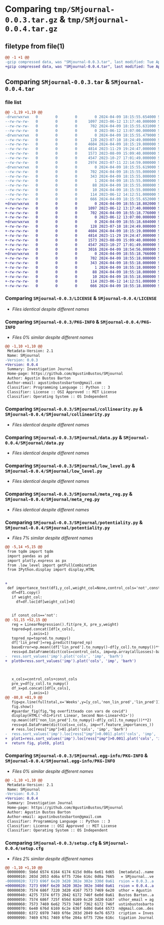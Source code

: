 # Comparing `tmp/SMjournal-0.0.3.tar.gz` & `tmp/SMjournal-0.0.4.tar.gz`

## filetype from file(1)

```diff
@@ -1 +1 @@
-gzip compressed data, was "SMjournal-0.0.3.tar", last modified: Tue Apr  9 18:15:55 2024, max compression
+gzip compressed data, was "SMjournal-0.0.4.tar", last modified: Tue Apr  9 18:55:18 2024, max compression
```

## Comparing `SMjournal-0.0.3.tar` & `SMjournal-0.0.4.tar`

### file list

```diff
@@ -1,19 +1,19 @@
-drwxrwxrwx   0        0        0        0 2024-04-09 18:15:55.654000 SMjournal-0.0.3/
--rw-rw-rw-   0        0        0     1097 2023-06-12 13:17:40.000000 SMjournal-0.0.3/LICENSE
--rw-rw-rw-   0        0        0      702 2024-04-09 18:15:55.631000 SMjournal-0.0.3/PKG-INFO
--rw-rw-rw-   0        0        0        0 2023-06-12 13:07:00.000000 SMjournal-0.0.3/README.md
-drwxrwxrwx   0        0        0        0 2024-04-09 18:15:55.479000 SMjournal-0.0.3/SMjournal/
--rw-rw-rw-   0        0        0      128 2023-07-10 18:24:49.000000 SMjournal-0.0.3/SMjournal/__init__.py
--rw-rw-rw-   0        0        0     4604 2024-04-09 18:15:19.000000 SMjournal-0.0.3/SMjournal/collinearity.py
--rw-rw-rw-   0        0        0     4814 2023-11-29 19:24:47.000000 SMjournal-0.0.3/SMjournal/data.py
--rw-rw-rw-   0        0        0     1573 2023-08-09 15:09:40.000000 SMjournal-0.0.3/SMjournal/low_level.py
--rw-rw-rw-   0        0        0     4547 2023-10-27 17:01:49.000000 SMjournal-0.0.3/SMjournal/meta_reg.py
--rw-rw-rw-   0        0        0     2974 2023-07-11 22:14:59.000000 SMjournal-0.0.3/SMjournal/potentiality.py
-drwxrwxrwx   0        0        0        0 2024-04-09 18:15:55.619000 SMjournal-0.0.3/SMjournal.egg-info/
--rw-rw-rw-   0        0        0      702 2024-04-09 18:15:55.000000 SMjournal-0.0.3/SMjournal.egg-info/PKG-INFO
--rw-rw-rw-   0        0        0      343 2024-04-09 18:15:55.000000 SMjournal-0.0.3/SMjournal.egg-info/SOURCES.txt
--rw-rw-rw-   0        0        0        1 2024-04-09 18:15:55.000000 SMjournal-0.0.3/SMjournal.egg-info/dependency_links.txt
--rw-rw-rw-   0        0        0       88 2024-04-09 18:15:55.000000 SMjournal-0.0.3/SMjournal.egg-info/requires.txt
--rw-rw-rw-   0        0        0       10 2024-04-09 18:15:55.000000 SMjournal-0.0.3/SMjournal.egg-info/top_level.txt
--rw-rw-rw-   0        0        0      114 2023-06-12 14:12:51.000000 SMjournal-0.0.3/pyproject.toml
--rw-rw-rw-   0        0        0      666 2024-04-09 18:15:55.652000 SMjournal-0.0.3/setup.cfg
+drwxrwxrwx   0        0        0        0 2024-04-09 18:55:18.802000 SMjournal-0.0.4/
+-rw-rw-rw-   0        0        0     1097 2023-06-12 13:17:40.000000 SMjournal-0.0.4/LICENSE
+-rw-rw-rw-   0        0        0      702 2024-04-09 18:55:18.776000 SMjournal-0.0.4/PKG-INFO
+-rw-rw-rw-   0        0        0        0 2023-06-12 13:07:00.000000 SMjournal-0.0.4/README.md
+drwxrwxrwx   0        0        0        0 2024-04-09 18:55:18.604000 SMjournal-0.0.4/SMjournal/
+-rw-rw-rw-   0        0        0      128 2023-07-10 18:24:49.000000 SMjournal-0.0.4/SMjournal/__init__.py
+-rw-rw-rw-   0        0        0     4604 2024-04-09 18:15:19.000000 SMjournal-0.0.4/SMjournal/collinearity.py
+-rw-rw-rw-   0        0        0     4814 2023-11-29 19:24:47.000000 SMjournal-0.0.4/SMjournal/data.py
+-rw-rw-rw-   0        0        0     1573 2023-08-09 15:09:40.000000 SMjournal-0.0.4/SMjournal/low_level.py
+-rw-rw-rw-   0        0        0     4547 2023-10-27 17:01:49.000000 SMjournal-0.0.4/SMjournal/meta_reg.py
+-rw-rw-rw-   0        0        0     3016 2024-04-09 18:54:56.000000 SMjournal-0.0.4/SMjournal/potentiality.py
+drwxrwxrwx   0        0        0        0 2024-04-09 18:55:18.766000 SMjournal-0.0.4/SMjournal.egg-info/
+-rw-rw-rw-   0        0        0      702 2024-04-09 18:55:18.000000 SMjournal-0.0.4/SMjournal.egg-info/PKG-INFO
+-rw-rw-rw-   0        0        0      343 2024-04-09 18:55:18.000000 SMjournal-0.0.4/SMjournal.egg-info/SOURCES.txt
+-rw-rw-rw-   0        0        0        1 2024-04-09 18:55:18.000000 SMjournal-0.0.4/SMjournal.egg-info/dependency_links.txt
+-rw-rw-rw-   0        0        0       88 2024-04-09 18:55:18.000000 SMjournal-0.0.4/SMjournal.egg-info/requires.txt
+-rw-rw-rw-   0        0        0       10 2024-04-09 18:55:18.000000 SMjournal-0.0.4/SMjournal.egg-info/top_level.txt
+-rw-rw-rw-   0        0        0      114 2023-06-12 14:12:51.000000 SMjournal-0.0.4/pyproject.toml
+-rw-rw-rw-   0        0        0      666 2024-04-09 18:55:18.800000 SMjournal-0.0.4/setup.cfg
```

### Comparing `SMjournal-0.0.3/LICENSE` & `SMjournal-0.0.4/LICENSE`

 * *Files identical despite different names*

### Comparing `SMjournal-0.0.3/PKG-INFO` & `SMjournal-0.0.4/PKG-INFO`

 * *Files 0% similar despite different names*

```diff
@@ -1,10 +1,10 @@
 Metadata-Version: 2.1
 Name: SMjournal
-Version: 0.0.3
+Version: 0.0.4
 Summary: Investigation Journal
 Home-page: https://github.com/AgustinBustos/SMjournal
 Author: Agustin Bustos Barton
 Author-email: agustinbustosbarton@gmail.com
 Classifier: Programming Language :: Python :: 3
 Classifier: License :: OSI Approved :: MIT License
 Classifier: Operating System :: OS Independent
```

### Comparing `SMjournal-0.0.3/SMjournal/collinearity.py` & `SMjournal-0.0.4/SMjournal/collinearity.py`

 * *Files identical despite different names*

### Comparing `SMjournal-0.0.3/SMjournal/data.py` & `SMjournal-0.0.4/SMjournal/data.py`

 * *Files identical despite different names*

### Comparing `SMjournal-0.0.3/SMjournal/low_level.py` & `SMjournal-0.0.4/SMjournal/low_level.py`

 * *Files identical despite different names*

### Comparing `SMjournal-0.0.3/SMjournal/meta_reg.py` & `SMjournal-0.0.4/SMjournal/meta_reg.py`

 * *Files identical despite different names*

### Comparing `SMjournal-0.0.3/SMjournal/potentiality.py` & `SMjournal-0.0.4/SMjournal/potentiality.py`

 * *Files 7% similar despite different names*

```diff
@@ -5,14 +5,15 @@
 from tqdm import tqdm
 import pandas as pd
 import plotly.express as px
 from .low_level import getFullCombination
 from IPython.display import display,HTML
 
 
+
 def importance_test(df1,y_col,weight_col=None,control_cols='not',const_cols='not'):
   df=df1.copy()
   if weight_col:
     df=df.loc[df[weight_col]>0]
 
 
   if const_cols=='not':
@@ -51,15 +52,15 @@
   reg = LinearRegression().fit(pre_X, pre_y,weight)
   topred=pd.concat([df[x_cols],
           ],axis=1)
   topred_np=topred.to_numpy()
   df['lin_pred']=reg.predict(topred_np)
   baseError=np.mean((df['lin_pred'].to_numpy()-df[y_col].to_numpy())**2)
   ress=pd.DataFrame(dict(cols=control_cols, imp=np.array(allLosses)-baseError))
-  ress.sort_values('imp').plot('cols', 'imp', 'barh')
+  plot0=ress.sort_values('imp').plot('cols', 'imp', 'barh')
   
 
 
   x_cols=control_cols+const_cols
   pre_y=df[y_col].to_numpy()
   df_x=pd.concat([df[x_cols],
           ],axis=1)
@@ -80,8 +81,9 @@
   fig=px.line(fulltotal,x='Weeks',y=[y_col,'non_lin_pred','lin_pred'])
   fig.show()
   #guardar_fig(fig,"bg overfitteado con vars de covid")
   display(HTML('<h1>First Linear, Second Non-Linear<h1>'))
   np.mean((df['non_lin_pred'].to_numpy()-df[y_col].to_numpy())**2)
   ress=pd.DataFrame(dict(cols=x_cols, imp=rf.feature_importances_))
   # ress.loc[ress["imp"]>0].plot('cols', 'imp', 'barh')
-  ress.sort_values('imp').loc[ress["imp"]>0.001].plot('cols', 'imp', 'barh')
+  plot1=ress.sort_values('imp').loc[ress["imp"]>0.001].plot('cols', 'imp', 'barh')
+  return fig, plot0, plot1
```

### Comparing `SMjournal-0.0.3/SMjournal.egg-info/PKG-INFO` & `SMjournal-0.0.4/SMjournal.egg-info/PKG-INFO`

 * *Files 0% similar despite different names*

```diff
@@ -1,10 +1,10 @@
 Metadata-Version: 2.1
 Name: SMjournal
-Version: 0.0.3
+Version: 0.0.4
 Summary: Investigation Journal
 Home-page: https://github.com/AgustinBustos/SMjournal
 Author: Agustin Bustos Barton
 Author-email: agustinbustosbarton@gmail.com
 Classifier: Programming Language :: Python :: 3
 Classifier: License :: OSI Approved :: MIT License
 Classifier: Operating System :: OS Independent
```

### Comparing `SMjournal-0.0.3/setup.cfg` & `SMjournal-0.0.4/setup.cfg`

 * *Files 2% similar despite different names*

```diff
@@ -1,10 +1,10 @@
 00000000: 5b6d 6574 6164 6174 615d 0d0a 6e61 6d65  [metadata]..name
 00000010: 203d 2053 4d6a 6f75 726e 616c 0d0a 7665   = SMjournal..ve
-00000020: 7273 696f 6e20 3d20 302e 302e 330d 0a61  rsion = 0.0.3..a
+00000020: 7273 696f 6e20 3d20 302e 302e 340d 0a61  rsion = 0.0.4..a
 00000030: 7574 686f 7220 3d20 4167 7573 7469 6e20  uthor = Agustin 
 00000040: 4275 7374 6f73 2042 6172 746f 6e0d 0a61  Bustos Barton..a
 00000050: 7574 686f 725f 656d 6169 6c20 3d20 6167  uthor_email = ag
 00000060: 7573 7469 6e62 7573 746f 7362 6172 746f  ustinbustosbarto
 00000070: 6e40 676d 6169 6c2e 636f 6d0d 0a64 6573  n@gmail.com..des
 00000080: 6372 6970 7469 6f6e 203d 2049 6e76 6573  cription = Inves
 00000090: 7469 6761 7469 6f6e 204a 6f75 726e 616c  tigation Journal
```

